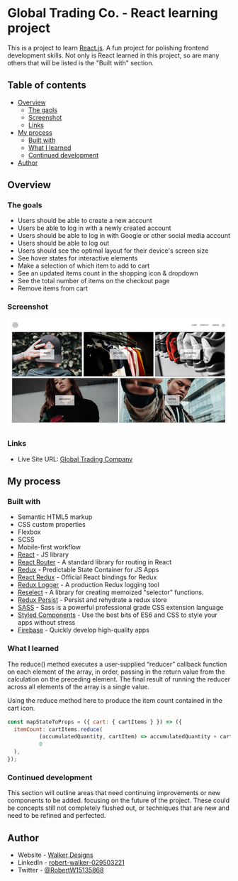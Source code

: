 # Global Trading Co. - React learning project

This is a project to learn [React.js](https://reactjs.org/). A fun project for polishing frontend development skills. Not only is React learned in this project, so are many others that will be listed is the "Built with" section.

## Table of contents

- [Overview](#overview)
  - [The gaols](#the-goals)
  - [Screenshot](#screenshot)
  - [Links](#links)
- [My process](#my-process)
  - [Built with](#built-with)
  - [What I learned](#what-i-learned)
  - [Continued development](#continued-development)
- [Author](#author)

## Overview

### The goals

- Users should be able to create a new account
- Users be able to log in with a newly created account
- Users should be able to log in with Google or other social media account
- Users should be able to log out
- Users should see the optimal layout for their device's screen size
- See hover states for interactive elements
- Make a selection of which item to add to cart
- See an updated items count in the shopping icon & dropdown
- See the total number of items on the checkout page
- Remove items from cart

### Screenshot

![](./screenshot.jpg)

### Links

- Live Site URL: [Global Trading Company](https://chipper-heliotrope-f96e3b.netlify.app/)

## My process

### Built with

- Semantic HTML5 markup
- CSS custom properties
- Flexbox
- SCSS
- Mobile-first workflow
- [React](https://reactjs.org/) - JS library
- [React Router](https://reactrouter.com/) -  A standard library for routing in React
- [Redux](https://redux.js.org/) - Predictable State Container for JS Apps
- [React Redux](https://react-redux.js.org/) - Official React bindings for Redux
- [Redux Logger](https://github.com/LogRocket/redux-logger) - A production Redux logging tool
- [Reselect](https://github.com/reduxjs/reselect) - A library for creating memoized "selector" functions.
- [Redux Persist](https://github.com/rt2zz/redux-persist) - Persist and rehydrate a redux store
- [SASS](https://sass-lang.com/) - Sass is a powerful professional grade CSS extension language
- [Styled Components](https://styled-components.com/) - Use the best bits of ES6 and CSS to style your apps without stress
- [Firebase](https://firebase.google.com/) - Quickly develop high-quality apps

### What I learned

The reduce() method executes a user-supplied “reducer” callback function on each element of the array, in order, passing in the return value from the calculation on the preceding element. The final result of running the reducer across all elements of the array is a single value.

Using the reduce method here to produce the item count contained in the cart icon.

```js
const mapStateToProps = ({ cart: { cartItems } }) => ({
  itemCount: cartItems.reduce(
          (accumulatedQuantity, cartItem) => accumulatedQuantity + cartItem.quantity,
          0
  ),
});
```

### Continued development

This section will outline areas that need continuing improvements or new components to be added. focusing on the future of the project. These could be concepts still not completely flushed out, or techniques that are new and need to be refined and perfected.

## Author

- Website - [Walker Designs](https://www.your-site.com)
- LinkedIn - [robert-walker-029503221](https://www.linkedin.com/in/robert-walker-029503221/)
- Twitter - [@RobertW15135868](https://twitter.com/RobertW15135868)
